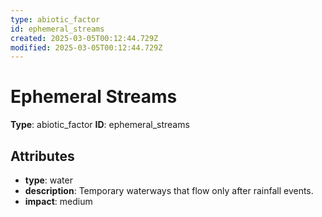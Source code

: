 ```yaml
---
type: abiotic_factor
id: ephemeral_streams
created: 2025-03-05T00:12:44.729Z
modified: 2025-03-05T00:12:44.729Z
---
```


# Ephemeral Streams

**Type**: abiotic_factor
**ID**: ephemeral_streams

## Attributes

- **type**: water
- **description**: Temporary waterways that flow only after rainfall events.
- **impact**: medium


